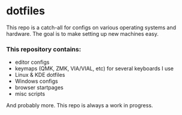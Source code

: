 # dotfiles
This repo is a catch-all for configs on various operating systems and hardware. The goal is to make setting up new machines easy.

### This repository contains:
- editor configs
- keymaps (QMK, ZMK, VIA/VIAL, etc) for several keyboards I use
- Linux & KDE dotfiles
- Windows configs 
- browser startpages
- misc scripts

And probably more. This repo is always a work in progress.
